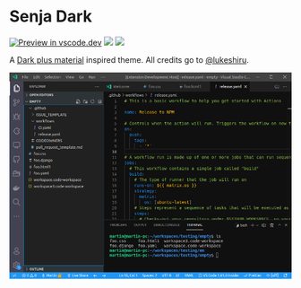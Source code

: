 # Senja Dark

[![Preview in vscode.dev](https://img.shields.io/badge/preview%20in-vscode.dev-blue)](https://vscode.dev/theme/aeschli.senja-dark)
[![](https://vsmarketplacebadge.apphb.com/version-short/aeschli.senja-dark.svg)](https://marketplace.visualstudio.com/items?itemName=aeschli.senja-dark)
[![](https://vsmarketplacebadge.apphb.com/downloads-short/aeschli.senja-dark.svg)](https://marketplace.visualstudio.com/items?itemName=aeschli.senja-dark)

A [Dark plus material](https://github.com/vangware/dark-plus-material) inspired theme. All credits go to [@lukeshiru](https://github.com/lukeshiru).

![Preview](https://github.com/aeschli/senja-dark/raw/main/image.png)
